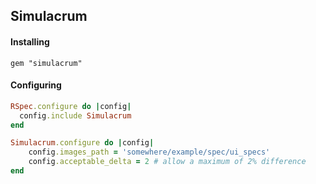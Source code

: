## Simulacrum

#### Installing
`gem "simulacrum"`

#### Configuring

```ruby
RSpec.configure do |config|
  config.include Simulacrum
end
```

```ruby
Simulacrum.configure do |config|
	config.images_path = 'somewhere/example/spec/ui_specs'
	config.acceptable_delta = 2 # allow a maximum of 2% difference
end
```
